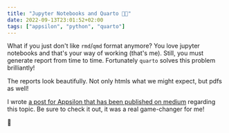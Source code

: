 ```yaml
---
title: "Jupyter Notebooks and Quarto 📓📃"
date: 2022-09-13T23:01:52+02:00
tags: ["appsilon", "python", "quarto"]
---
```


What if you just don't like `rmd`/`qmd` format anymore?
You love jupyter notebooks and that's your way of working (that's me).
Still, you must generate report from time to time.
Fortunately `quarto` solves this problem brilliantly!

The reports look beautifully.
Not only htmls what we might expect, but pdfs as well!

I wrote [a post for Appsilon that has been published on medium](https://medium.com/appsilon-data-science/jupyter-notebook-quarto-9e449f6336bf) regarding this topic.
Be sure to check it out, it was a real game-changer for me!

<!--more-->
📓
